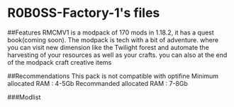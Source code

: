 # R0B0SS-Factory-1's files


 ##Features 
RMCMV1 is a modpack of 170 mods in 1.18.2, it has a quest book(coming soon).
The modpack is tech with a bit of adventure.
where you can visit new dimension like the Twilight forest and automate the harvesting of your resources as well as your crafts. you can also at the end of the modpack craft creative items
 
 ##Recommendations
This pack is not compatible with optifine
Minimum allocated RAM : 4-5Gb
Recommanded allocated RAM : 7-8Gb

###Modlist


